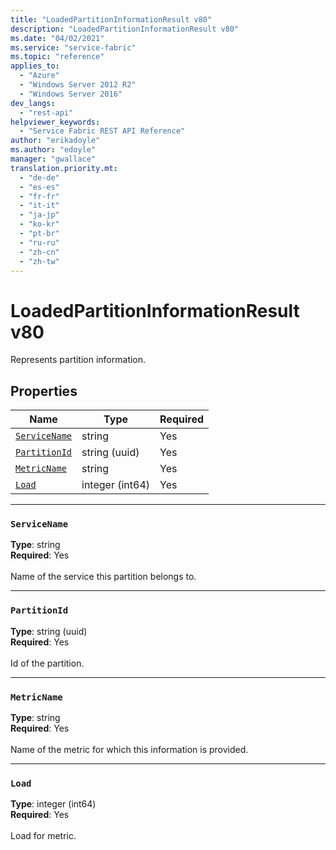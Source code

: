 ```yaml
---
title: "LoadedPartitionInformationResult v80"
description: "LoadedPartitionInformationResult v80"
ms.date: "04/02/2021"
ms.service: "service-fabric"
ms.topic: "reference"
applies_to: 
  - "Azure"
  - "Windows Server 2012 R2"
  - "Windows Server 2016"
dev_langs: 
  - "rest-api"
helpviewer_keywords: 
  - "Service Fabric REST API Reference"
author: "erikadoyle"
ms.author: "edoyle"
manager: "gwallace"
translation.priority.mt: 
  - "de-de"
  - "es-es"
  - "fr-fr"
  - "it-it"
  - "ja-jp"
  - "ko-kr"
  - "pt-br"
  - "ru-ru"
  - "zh-cn"
  - "zh-tw"
---
```

# LoadedPartitionInformationResult v80

Represents partition information.

## Properties
| Name | Type | Required |
| --- | --- | --- |
| [`ServiceName`](#servicename) | string | Yes |
| [`PartitionId`](#partitionid) | string (uuid) | Yes |
| [`MetricName`](#metricname) | string | Yes |
| [`Load`](#load) | integer (int64) | Yes |

____
### `ServiceName`
__Type__: string <br/>
__Required__: Yes<br/>
<br/>
Name of the service this partition belongs to.

____
### `PartitionId`
__Type__: string (uuid) <br/>
__Required__: Yes<br/>
<br/>
Id of the partition.

____
### `MetricName`
__Type__: string <br/>
__Required__: Yes<br/>
<br/>
Name of the metric for which this information is provided.

____
### `Load`
__Type__: integer (int64) <br/>
__Required__: Yes<br/>
<br/>
Load for metric.
